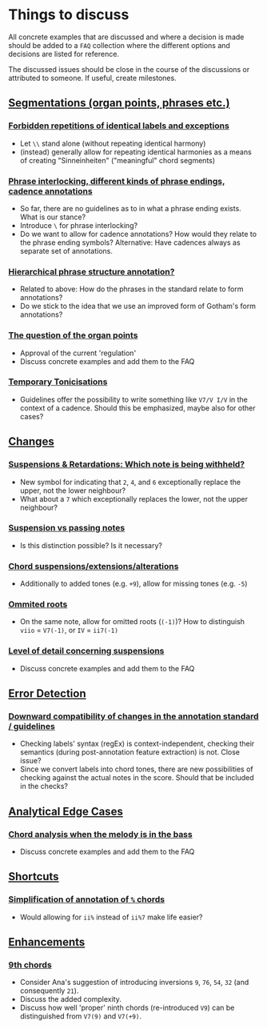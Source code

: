 # Things to discuss

All concrete examples that are discussed and where a decision is made should be added to a `FAQ` collection where the different options and decisions are listed for reference.

The discussed issues should be close in the course of the discussions or attributed to someone. If useful, create milestones.

## [Segmentations (organ points, phrases etc.)](https://github.com/DCMLab/standards/labels/segmentations)

### [Forbidden repetitions of identical labels and exceptions](https://github.com/DCMLab/standards/issues/3)

* Let `\\` stand alone (without repeating identical harmony)
* (instead) generally allow for repeating identical harmonies as a means of creating "Sinneinheiten" ("meaningful" chord segments)

### [Phrase interlocking, different kinds of phrase endings, cadence annotations](https://github.com/DCMLab/standards/issues/12)

* So far, there are no guidelines as to in what a phrase ending exists. What is our stance?
* Introduce `\` for phrase interlocking?
* Do we want to allow for cadence annotations? How would they relate to the phrase ending symbols? Alternative: Have cadences always as separate set of annotations.

### [Hierarchical phrase structure annotation?](https://github.com/DCMLab/standards/issues/13)

* Related to above: How do the phrases in the standard relate to form annotations?
* Do we stick to the idea that we use an improved form of Gotham's form annotations?

### [The question of the organ points](https://github.com/DCMLab/standards/issues/6)

* Approval of the current 'regulation'
* Discuss concrete examples and add them to the FAQ

### [Temporary Tonicisations](https://github.com/DCMLab/standards/issues/17)

* Guidelines offer the possibility to write something like `V7/V I/V` in the context of a cadence. Should this be emphasized, maybe also for other cases?

## [Changes](https://github.com/DCMLab/standards/labels/%27changes%27%20feature)

### [Suspensions & Retardations: Which note is being withheld?](https://github.com/DCMLab/standards/issues/4)

* New symbol for indicating that `2`, `4`, and `6` exceptionally replace the upper, not the lower neighbour?
* What about a `7` which exceptionally replaces the lower, not the upper neighbour?

### [Suspension vs passing notes](https://github.com/DCMLab/standards/issues/9)

* Is this distinction possible? Is it necessary?

### [Chord suspensions/extensions/alterations](https://github.com/DCMLab/standards/issues/10)

* Additionally to added tones (e.g. `+9`), allow for missing tones (e.g. `-5`)

### [Ommited roots](https://github.com/DCMLab/standards/issues/14)

* On the same note, allow for omitted roots (`(-1)`)? How to distinguish `viio` = `V7(-1)`, or `IV` = `ii7(-1)`

### [Level of detail concerning suspensions](https://github.com/DCMLab/standards/issues/5)

* Discuss concrete examples and add them to the FAQ

## [Error Detection](https://github.com/DCMLab/standards/labels/error%20detection)

### [Downward compatibility of changes in the annotation standard / guidelines](https://github.com/DCMLab/standards/issues/8)

* Checking labels' syntax (regEx) is context-independent, checking their semantics (during post-annotation feature extraction) is not. Close issue?
* Since we convert labels into chord tones, there are new possibilities of checking against the actual notes in the score. Should that be included in the checks?

## [Analytical Edge Cases](https://github.com/DCMLab/standards/labels/analytical%20edge%20cases)

### [Chord analysis when the melody is in the bass](https://github.com/DCMLab/standards/issues/11)

* Discuss concrete examples and add them to the FAQ

## [Shortcuts](https://github.com/DCMLab/standards/labels/shortcuts)

### [Simplification of annotation of `%` chords](https://github.com/DCMLab/standards/issues/15)

* Would allowing for `ii%` instead of `ii%7` make life easier?

## [Enhancements](https://github.com/DCMLab/standards/labels/enhancement)

### [9th chords](https://github.com/DCMLab/standards/issues/16)

* Consider Ana's suggestion of introducing inversions `9`, `76`, `54`, `32` (and consequently `21`).
* Discuss the added complexity.
* Discuss how well 'proper' ninth chords (re-introduced `V9`) can be distinguished from `V7(9)` and `V7(+9)`.

